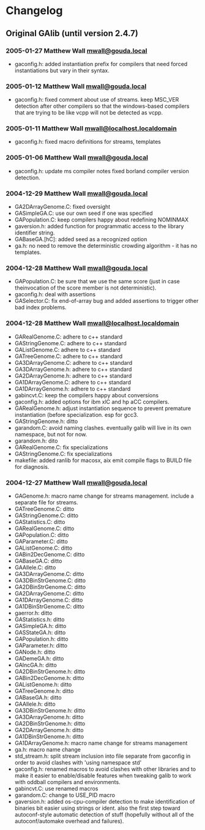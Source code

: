 # Changelog

## Original GAlib (until version 2.4.7)

### 2005-01-27  Matthew Wall  <mwall@gouda.local>

* gaconfig.h: added instantiation prefix for compilers that need forced instantiations but vary in their syntax.

### 2005-01-12  Matthew Wall  <mwall@gouda.local>

* gaconfig.h: fixed comment about use of streams.
keep MSC_VER detection after other compilers so that the windows-based compilers that are trying to be like vcpp will not be detected as vcpp.

### 2005-01-11  Matthew Wall  <mwall@localhost.localdomain>

* gaconfig.h: fixed macro definitions for streams, templates

### 2005-01-06  Matthew Wall  <mwall@gouda.local>

* gaconfig.h: update ms compiler notes
fixed borland compiler version detection.

### 2004-12-29  Matthew Wall  <mwall@gouda.local>

* GA2DArrayGenome.C: fixed oversight
* GASimpleGA.C: use our own seed if one was specified
* GAPopulation.C: keep compilers happy about redefining NOMINMAX
* gaversion.h: added function for programmatic access to the library identifier string.
* GABaseGA.[hC]: added seed as a recognized option
* ga.h: no need to remove the deterministic crowding algorithm - it has no templates.

### 2004-12-28  Matthew Wall  <mwall@gouda.local>

* GAPopulation.C: be sure that we use the same score (just in case theinvocation of the score member is not deterministic).
* gaconfig.h: deal with assertions
* GASelector.C: fix end-of-array bug and added assertions to trigger other bad index problems.

### 2004-12-28  Matthew Wall  <mwall@localhost.localdomain>

* GARealGenome.C: adhere to c++ standard
* GAStringGenome.C: adhere to c++ standard
* GAListGenome.C: adhere to c++ standard
* GATreeGenome.C: adhere to c++ standard
* GA3DArrayGenome.C: adhere to c++ standard
* GA3DArrayGenome.h: adhere to c++ standard
* GA2DArrayGenome.h: adhere to c++ standard
* GA1DArrayGenome.C: adhere to c++ standard
* GA1DArrayGenome.h: adhere to c++ standard
* gabincvt.C: keep the compilers happy about conversions
* gaconfig.h: added options for ibm xlC and hp aCC compilers.
* GARealGenome.h: adjust instantiation sequence to prevent premature instantiation (before specialization.  esp for gcc3.
* GAStringGenome.h: ditto
* garandom.C: avoid naming clashes.  eventually galib will live in its own namespace, but not for now.
* garandom.h: dito
* GARealGenome.C: fix specializations
* GAStringGenome.C: fix specializations
* makefile: added ranlib for macosx, aix emit compile flags to BUILD file for diagnosis.

### 2004-12-27  Matthew Wall  <mwall@gouda.local>

* GAGenome.h: macro name change for streams management.  include a separate file for streams.
* GATreeGenome.C: ditto
* GAStringGenome.C: ditto
* GAStatistics.C: ditto
* GARealGenome.C: ditto
* GAPopulation.C: ditto
* GAParameter.C: ditto
* GAListGenome.C: ditto
* GABin2DecGenome.C: ditto
* GABaseGA.C: ditto
* GAAllele.C: ditto
* GA3DArrayGenome.C: ditto
* GA3DBinStrGenome.C: ditto
* GA2DBinStrGenome.C: ditto
* GA2DArrayGenome.C: ditto
* GA1DArrayGenome.C: ditto
* GA1DBinStrGenome.C: ditto
* gaerror.h: ditto
* GAStatistics.h: ditto
* GASimpleGA.h: ditto
* GASStateGA.h: ditto
* GAPopulation.h: ditto
* GAParameter.h: ditto
* GANode.h: ditto
* GADemeGA.h: ditto
* GAIncGA.h: ditto
* GA2DBinStrGenome.h: ditto
* GABin2DecGenome.h: ditto
* GAListGenome.h: ditto
* GATreeGenome.h: ditto
* GABaseGA.h: ditto
* GAAllele.h: ditto
* GA3DBinStrGenome.h: ditto
* GA3DArrayGenome.h: ditto
* GA2DBinStrGenome.h: ditto
* GA2DArrayGenome.h: ditto
* GA1DBinStrGenome.h: ditto
* GA1DArrayGenome.h: macro name change for streams management
* ga.h: macro name change
* std_stream.h: split stream inclusion into file separate from gaconfig in order to avoid clashes with 'using namespace std'
* gaconfig.h: renamed macros to avoid clashes with other libraries and to make it easier to enable/disable features when tweaking galib to work with oddball compilers and environments.
* gabincvt.C: use renamed macros
* garandom.C: change to USE_PID macro
* gaversion.h: added os-cpu-compiler detection to make identification of binaries bit easier using strings or ident.  also the first step toward autoconf-style automatic detection of stuff (hopefully without
all of the autoconf/automake overhead and failures).
